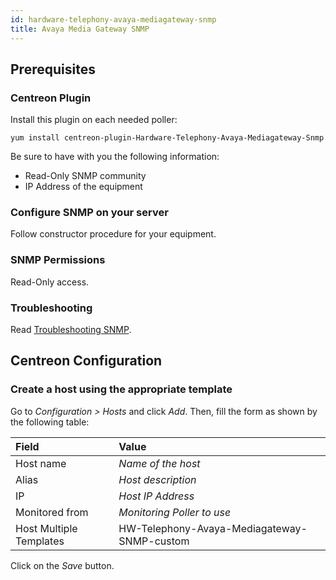 ```yaml
---
id: hardware-telephony-avaya-mediagateway-snmp
title: Avaya Media Gateway SNMP
---
```


## Prerequisites

### Centreon Plugin

Install this plugin on each needed poller:

``` shell
yum install centreon-plugin-Hardware-Telephony-Avaya-Mediagateway-Snmp
```

Be sure to have with you the following information:

  - Read-Only SNMP community
  - IP Address of the equipment

### Configure SNMP on your server

Follow constructor procedure for your equipment.

### SNMP Permissions

Read-Only access.

### Troubleshooting

Read [Troubleshooting
SNMP](http://documentation.centreon.com/docs/centreon-plugins/en/latest/user/guide#snmp).

## Centreon Configuration

### Create a host using the appropriate template

Go to *Configuration \> Hosts* and click *Add*. Then, fill the form as shown by
the following table:

| Field                                | Value                                       |
| :----------------------------------- | :------------------------------------------ |
| Host name                            | *Name of the host*                          |
| Alias                                | *Host description*                          |
| IP                                   | *Host IP Address*                           |
| Monitored from                       | *Monitoring Poller to use*                  |
| Host Multiple Templates              | HW-Telephony-Avaya-Mediagateway-SNMP-custom |

Click on the *Save* button.

